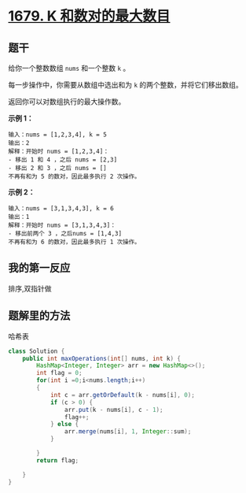 # [1679. K 和数对的最大数目](https://leetcode.cn/problems/max-number-of-k-sum-pairs/)

## 题干

给你一个整数数组 `nums` 和一个整数 `k` 。

每一步操作中，你需要从数组中选出和为 `k` 的两个整数，并将它们移出数组。

返回你可以对数组执行的最大操作数。

 

**示例 1：**

```
输入：nums = [1,2,3,4], k = 5
输出：2
解释：开始时 nums = [1,2,3,4]：
- 移出 1 和 4 ，之后 nums = [2,3]
- 移出 2 和 3 ，之后 nums = []
不再有和为 5 的数对，因此最多执行 2 次操作。
```

**示例 2：**

```
输入：nums = [3,1,3,4,3], k = 6
输出：1
解释：开始时 nums = [3,1,3,4,3]：
- 移出前两个 3 ，之后nums = [1,4,3]
不再有和为 6 的数对，因此最多执行 1 次操作。
```

  

## 我的第一反应

排序,双指针做

## 题解里的方法

哈希表

```java
class Solution {
    public int maxOperations(int[] nums, int k) {
        HashMap<Integer, Integer> arr = new HashMap<>();
        int flag = 0;
        for(int i =0;i<nums.length;i++)
        {
            int c = arr.getOrDefault(k - nums[i], 0);
            if (c > 0) {
                arr.put(k - nums[i], c - 1);
                flag++;
            } else {
                arr.merge(nums[i], 1, Integer::sum);
            }

        }
        return flag;

    }
}
```

